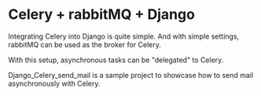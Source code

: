 # Celery + rabbitMQ + Django

Integrating Celery into Django is quite simple. And with simple settings, rabbitMQ can be used as the broker for Celery.

With this setup, asynchronous tasks can be "delegated" to Celery.

Django_Celery_send_mail is a sample project to showcase how to send mail asynchronously with Celery.